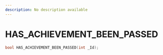 ```yaml
---
description: No description available 
---
```


# HAS_ACHIEVEMENT_BEEN_PASSED

```cpp
bool HAS_ACHIEVEMENT_BEEN_PASSED(int _Id);
```